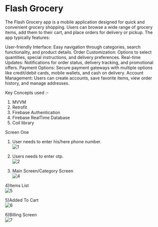 # Flash Grocery
The Flash Grocery app is a mobile application designed for quick and convenient grocery shopping. Users can browse a wide range of grocery items, add them to their cart, and place orders for delivery or pickup. The app typically features:

User-friendly Interface: Easy navigation through categories, search functionality, and product details.
Order Customization: Options to select quantities, special instructions, and delivery preferences.
Real-time Updates: Notifications for order status, delivery tracking, and promotional offers.
Payment Options: Secure payment gateways with multiple options like credit/debit cards, mobile wallets, and cash on delivery.
Account Management: Users can create accounts, save favorite items, view order history, and manage addresses.<br>

Key Concepts used :-
1) MVVM
2) Retrofit
3) Firebase Authentication
4) Firebase RealTime Database
5) Coil library

Screen One<br>
1) User needs to enter his/here phone number.<br>
![1](https://github.com/user-attachments/assets/7bbd33b1-bddb-4d62-8ce6-89a65d20b67d)<br>

2) Users needs to enter otp.<br>
![2](https://github.com/user-attachments/assets/cba827a0-6794-4da7-a303-6be8241f9e3e)<br>

3) Main Screen/Category Screen<br>
![4](https://github.com/user-attachments/assets/4b7f7fdf-73cd-4660-a1c1-3b057219f6af)<br>

4)Items List<br>
![5](https://github.com/user-attachments/assets/762cf0a4-ab4f-493d-a310-3c758e48d709)

5)Added To Cart<br>
![6](https://github.com/user-attachments/assets/7c937704-48b3-49cd-935a-bd98fe78ac49)

6)Billing Screen<br>
![7](https://github.com/user-attachments/assets/fd6fecab-4864-4257-be79-2aa1990fcc2f)
 

